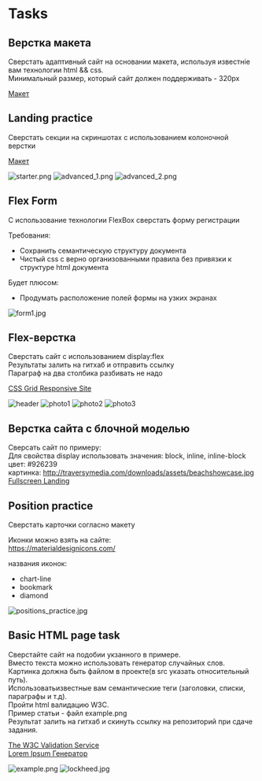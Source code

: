 # Tasks

## Верстка макета

Сверстать адаптивный сайт на основании макета, используя известніе вам технологии html && css.\
Минимальный размер, который сайт должен поддерживать - 320px

[Макет](/doc/exam_layout.fig)

## Landing practice

Сверстать секции на скриншотах с использованием колоночной верстки

[Макет](/doc/wd.fig)

![starter.png](/doc/starter.png "starter")
![advanced_1.png](/doc/advanced_1.png "advanced_1")
![advanced_2.png](/doc/advanced_2.png "advanced_2")

## Flex Form

С использование технологии FlexBox сверстать форму регистрации

Требования:

- Сохранить семантическую структуру документа
- Чистый css с верно организованными правила без привязки к структуре html документа

Будет плюсом:

- Продумать расположение полей формы на узких экранах

![form1.jpg](/doc/form1.jpg "form")

## Flex-верстка

Сверстать сайт с использованием display:flex\
Результаты залить на гитхаб и отправить ссылку\
Параграф на два столбика разбивать не надо

[CSS Grid Responsive Site](https://jolly-kalam-23776e.netlify.app/cssgridresponsive/#section-b)

![header](/doc/header.png "header")
![photo1](/doc/photo1.jpeg "photo1")
![photo2](/doc/photo2.jpeg "photo2")
![photo3](/doc/photo3.jpeg "photo3")

## Верстка сайта с блочной моделью

Сверсать сайт по примеру:\
Для свойства display использовать значения: block, inline, inline-block\
цвет: #926239\
картинка: <http://traversymedia.com/downloads/assets/beachshowcase.jpg>\
[Fullscreen Landing](https://jolly-kalam-23776e.netlify.app/fullscreenlanding/)

## Position practice

Сверстать карточки согласно макету

Иконки можно взять на сайте:\
<https://materialdesignicons.com/>

названия иконок:

- chart-line
- bookmark
- diamond

![positions_practice.jpg](/doc/positions_practice.jpg "positions_practice")

## Basic HTML page task

Сверстайте сайт на подобии укзанного в примере.\
Вместо текста можно использовать генератор случайных слов.\
Картинка должна быть файлом в проекте(в src указать относительный путь).\
Использоватьизвестные вам семантические теги (заголовки, списки, параграфы и т.д).\
Пройти html валидацию W3C.\
Пример статьи - файл example.png\
Результат залить на гитхаб и скинуть ссылку на репозиторий при сдаче задания.

[The W3C Validation Service](https://validator.w3.org/#validate_by_input)\
[Lorem Ipsum Генератор](https://loremipsum.io/ru/generator/?n=50&t=w)

![example.png](/doc/example.png "example")
![lockheed.jpg](/doc/lockheed.jpg "lockheed")
